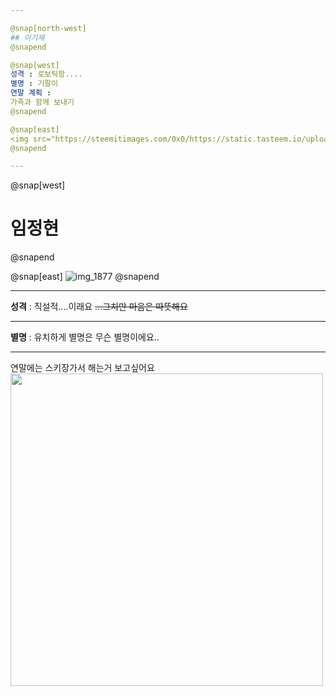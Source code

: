 ```yaml
---

@snap[north-west]
## 이기재
@snapend

@snap[west]
성격 : 로보틱함....  
별명 : 기팔이  
연말 계획 :   
가족과 함께 보내기
@snapend

@snap[east]
<img src="https://steemitimages.com/0x0/https://static.tasteem.io/uploads/464/post/3284/content_511a19a7-1e34-41d9-a4e0-b514eccc852f.jpeg" width=480>
@snapend

---
```

@snap[west]
# 임정현
@snapend

@snap[east]
![img_1877](https://user-images.githubusercontent.com/46038967/50469795-5d624380-09f1-11e9-9730-882c5a0ebd70.PNG)
@snapend

---
**성격** : 직설적....이래요
~~...그치만 마음은 따뜻해요~~

---
**별명** : 유치하게 별명은 무슨 별명이에요..

---
연말에는 스키장가서 해는거 보고싶어요
<img src="http://www.sapporo.travel/cms/wp-content/uploads/2013/12/032-1200x600.jpg" width=500>

